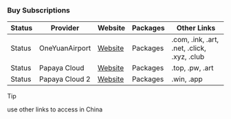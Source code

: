 ### Buy Subscriptions
| Status | Provider       | Website | Packages | Other Links |
| ------ | -------------- | ------- | -------- | ----------- |
| Status | OneYuanAirport | [Website](https://一元机场.com/) | Packages | .com, .ink, .art, .net, .click, .xyz, .club|
| Status | Papaya Cloud   | [Website](https://muguacloud.top/) | Packages | .top, .pw, .art|
| Status | Papaya Cloud 2 | [Website](https://muguacloud.win/) | Packages | .win, .app|
> [!TIP]
> use other links to access in China <br/>
